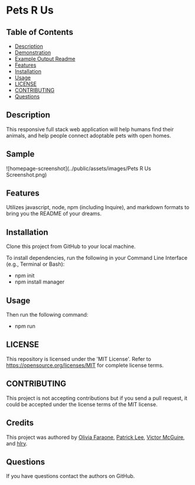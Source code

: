 # Pets R Us

## Table of Contents
* [Description](#Description)
* [Demonstration](#Demonstration)
* [Example Output Readme](#Example)
* [Features](#Features)
* [Installation](#Installation)
* [Usage](#Usage)
* [LICENSE](#LICENSE)
* [CONTRIBUTING](#CONTRIBUTING)
* [Questions](#Questions)

## Description
This responsive full stack web application will help humans find their animals, and help people connect adoptable pets with open homes.

## Sample
![homepage-screenshot](../public/assets/images/Pets R Us Screenshot.png)

## Features
Utilizes javascript, node, npm (including Inquire), and markdown formats to bring you the README of your dreams.

## Installation
Clone this project from GitHub to your local machine.

To install dependencies, run the following in your Command Line Interface (e.g., Terminal or Bash):
- npm init
- npm install manager

## Usage
Then run the following command:
- npm run

## LICENSE
This repository is licensed under the 'MIT License'.
Refer to https://opensource.org/licenses/MIT for complete license terms.

## CONTRIBUTING
This project is not accepting contributions but if you send a pull request, it could be accepted under the license terms of the MIT license.

## Credits
This project was authored by [Olivia Faraone](https://github.com/oliviafaraone), [Patrick Lee](https://github.com/patrickmklee), [Victor McGuire](https://github.com/vmcguire), and [hlry](https://github.com/hlry).

## Questions

If you have questions contact the authors on GitHub.